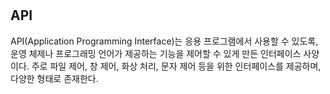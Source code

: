 #

## API

API(Application Programming Interface)는 응용 프로그램에서 사용할 수 있도록, 운영 체제나 프로그래밍 언어가 제공하는 기능을 제어할 수 있게 만든 인터페이스 사양이다. 주로 파일 제어, 창 제어, 화상 처리, 문자 제어 등을 위한 인터페이스를 제공하며, 다양한 형태로 존재한다.